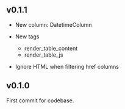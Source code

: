 ## v0.1.1

* New column: DatetimeColumn
* New tags

    * render\_table\_content
    * render\_table\_js

* Ignore HTML when filtering href columns

## v0.1.0

First commit for codebase.
